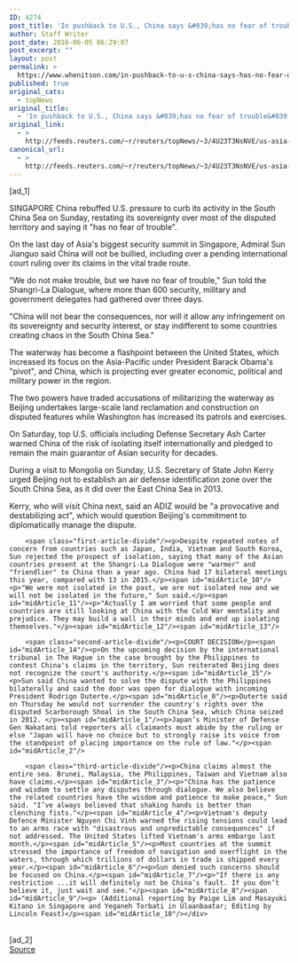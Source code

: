 ```yaml
---
ID: 4274
post_title: 'In pushback to U.S., China says &#039;has no fear of trouble&#039; in South China Sea'
author: Staff Writer
post_date: 2016-06-05 06:29:07
post_excerpt: ""
layout: post
permalink: >
  https://www.whenitson.com/in-pushback-to-u-s-china-says-has-no-fear-of-trouble-in-south-china-sea/
published: true
original_cats:
  - topNews
original_title:
  - 'In pushback to U.S., China says &#039;has no fear of trouble&#039; in South China Sea'
original_link:
  - >
    http://feeds.reuters.com/~r/reuters/topNews/~3/4U23T3NsNVE/us-asia-security-idUSKCN0YR054
canonical_url:
  - >
    http://feeds.reuters.com/~r/reuters/topNews/~3/4U23T3NsNVE/us-asia-security-idUSKCN0YR054
---
```

 [ad_1]
<br><div id="articleText">
<span id="midArticle_start"/>

<span id="midArticle_0"/><span class="focusParagraph" readability="4"><p><span class="articleLocation">SINGAPORE</span> China rebuffed U.S. pressure to curb its activity in the South China Sea on Sunday, restating its sovereignty over most of the disputed territory and saying it "has no fear of trouble". </p></span><span id="midArticle_1"/><p>On the last day of Asia's biggest security summit in Singapore, Admiral Sun Jianguo said China will not be bullied, including over a pending international court ruling over its claims in the vital trade route.</p><span id="midArticle_2"/><p>"We do not make trouble, but we have no fear of trouble," Sun told the Shangri-La Dialogue, where more than 600 security, military and government delegates had gathered over three days.</p><span id="midArticle_3"/><p>"China will not bear the consequences, nor will it allow any infringement on its sovereignty and security interest, or stay indifferent to some countries creating chaos in the South China Sea."</p><span id="midArticle_4"/><p>The waterway has become a flashpoint between the United States, which increased its focus on the Asia-Pacific under President Barack Obama's "pivot", and China, which is projecting ever greater economic, political and military power in the region.</p><span id="midArticle_5"/><p>The two powers have traded accusations of militarizing the waterway as Beijing undertakes large-scale land reclamation and construction on disputed features while Washington has increased its patrols and exercises.</p><span id="midArticle_6"/><p>On Saturday, top U.S. officials including Defense Secretary Ash Carter warned China of the risk of isolating itself internationally and pledged to remain the main guarantor of Asian security for decades.</p><span id="midArticle_7"/><p>During a visit to Mongolia on Sunday, U.S. Secretary of State John Kerry urged Beijing not to establish an air defense identification zone over the South China Sea, as it did over the East China Sea in 2013.</p><span id="midArticle_8"/><p>Kerry, who will visit China next, said an ADIZ would be "a provocative and destabilizing act", which would question Beijing's commitment to diplomatically manage the dispute.</p><span id="midArticle_9"/>
        
        <span class="first-article-divide"/><p>Despite repeated notes of concern from countries such as Japan, India, Vietnam and South Korea, Sun rejected the prospect of isolation, saying that many of the Asian countries present at the Shangri-La Dialogue were "warmer" and "friendlier" to China than a year ago. China had 17 bilateral meetings this year, compared with 13 in 2015.</p><span id="midArticle_10"/><p>"We were not isolated in the past, we are not isolated now and we will not be isolated in the future," Sun said.</p><span id="midArticle_11"/><p>"Actually I am worried that some people and countries are still looking at China with the Cold War mentality and prejudice. They may build a wall in their minds and end up isolating themselves."</p><span id="midArticle_12"/><span id="midArticle_13"/>
        
        <span class="second-article-divide"/><p>COURT DECISION</p><span id="midArticle_14"/><p>On the upcoming decision by the international tribunal in The Hague in the case brought by the Philippines to contest China's claims in the territory, Sun reiterated Beijing does not recognize the court's authority.</p><span id="midArticle_15"/><p>Sun said China wanted to solve the dispute with the Philippines bilaterally and said the door was open for dialogue with incoming President Rodrigo Duterte.</p><span id="midArticle_0"/><p>Duterte said on Thursday he would not surrender the country's rights over the disputed Scarborough Shoal in the South China Sea, which China seized in 2012. </p><span id="midArticle_1"/><p>Japan’s Minister of Defense Gen Nakatani told reporters all claimants must abide by the ruling or else "Japan will have no choice but to strongly raise its voice from the standpoint of placing importance on the rule of law."</p><span id="midArticle_2"/>
        
        <span class="third-article-divide"/><p>China claims almost the entire sea. Brunei, Malaysia, the Philippines, Taiwan and Vietnam also have claims.</p><span id="midArticle_3"/><p>"China has the patience and wisdom to settle any disputes through dialogue. We also believe the related countries have the wisdom and patience to make peace," Sun said. "I’ve always believed that shaking hands is better than clenching fists."</p><span id="midArticle_4"/><p>Vietnam's deputy Defence Minister Nguyen Chi Vinh warned the rising tensions could lead to an arms race with "disastrous and unpredictable consequences" if not addressed. The United States lifted Vietnam's arms embargo last month.</p><span id="midArticle_5"/><p>Most countries at the summit stressed the importance of freedom of navigation and overflight in the waters, through which trillions of dollars in trade is shipped every year.</p><span id="midArticle_6"/><p>Sun denied such concerns should be focused on China.</p><span id="midArticle_7"/><p>"If there is any restriction ...it will definitely not be China’s fault. If you don’t believe it, just wait and see."</p><span id="midArticle_8"/><span id="midArticle_9"/><p> (Additional reporting by Paige Lim and Masayuki Kitano in Singapore and Yeganeh Torbati in Ulaanbaatar; Editing by Lincoln Feast)</p><span id="midArticle_10"/></div>
<br>[ad_2]
<br><a href="http://feeds.reuters.com/~r/reuters/topNews/~3/4U23T3NsNVE/us-asia-security-idUSKCN0YR054">Source </a>